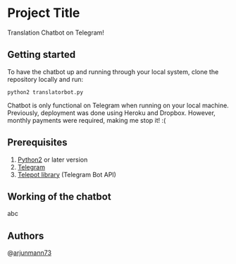 # Project Title
Translation Chatbot on Telegram!

## Getting started
To have the chatbot up and running through your local system, clone the repository locally and run:
```
python2 translatorbot.py
```
Chatbot is only functional on Telegram when running on your local machine. Previously, deployment was done using Heroku and Dropbox. However, monthly payments were required, making me stop it! :(

## Prerequisites
1. [Python2](https://www.python.org/downloads/) or later version
2. [Telegram](https://telegram.org/)
3. [Telepot library](https://telepot.readthedocs.io/en/latest/) (Telegram Bot API)

## Working of the chatbot
abc

## Authors
@[arjunmann73](https://telepot.readthedocs.io/en/latest/)

